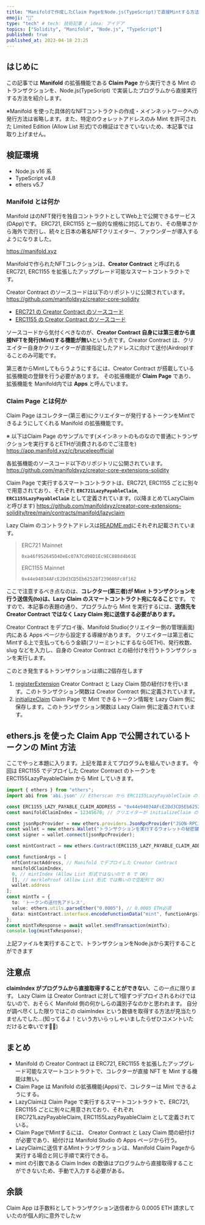 ```yaml
---
title: "Manifoldで作成したClaim PageをNode.js(TypeScript)で直接Mintする方法"
emoji: "🌱"
type: "tech" # tech: 技術記事 / idea: アイデア
topics: ["Solidity", "Manifold", "Node.js", "TypeScript"]
published: true
published_at: 2023-04-18 23:25
---
```


## はじめに
この記事では **Manifold** の拡張機能である **Claim Page** から実行できる Mint のトランザクションを、Node.js(TypeScript) で実装したプログラムから直接実行する方法を紹介します。

※Manifold を使った具体的なNFTコントラクトの作成・メインネットワークへの発行方法は省略します。また、特定のウォレットアドレスのみ Mint を許可された Limited Edition (Allow List 形式)での検証はできていないため、本記事では取り上げません。

## 検証環境
- Node.js v16 系
- TypeScript v4.8
- ethers v5.7

### Manifold とは何か
Manifold はのNFT発行を独自コントラクトとしてWeb上で公開できるサービス(DApp)です。
ERC721, ERC1155 と一般的な規格に対応しており、その簡単さから海外で流行し、続々と日本の著名NFTクリエイター、ファウンダーが導入するようになりました。

https://manifold.xyz

Manifoldで作られたNFTコレクションは、**Creator Contract** と呼ばれる ERC721, ERC1155 を拡張したアップグレード可能なスマートコントラクトです。

Creator Contract のソースコードは以下のリポジトリに公開されています。
https://github.com/manifoldxyz/creator-core-solidity

- [ERC721 の Creator Contract のソースコード](https://github.com/manifoldxyz/creator-core-solidity/blob/main/contracts/core/ERC721CreatorCore.sol)
- [ERC1155 の Creator Contract のソースコード](https://github.com/manifoldxyz/creator-core-solidity/blob/main/contracts/core/ERC1155CreatorCore.sol)

ソースコードから気付くべきなのが、**Creator Contract 自身には第三者から直接NFTを発行(Mint)する機能が無い**という点です。Creator Contract は、クリエイター自身かクリエイターが直接指定したアドレスに向けて送付(Airdrop)することのみ可能です。

第三者からMintしてもらうようにするには、Creator Contract が搭載している拡張機能の登録を行う必要があります。
その拡張機能が **Claim Page** であり、拡張機能を Manifold内では **Apps** と呼んでいます。

### Claim Page とは何か
Claim Page はコレクター(第三者)にクリエイターが発行するトークンをMintできるようにしてくれる Manifold の拡張機能です。

※ 以下はClaim Page のサンプルです(メインネットのものなので普通にトランザクションを実行するとETHが消費されるのでご注意を)
https://app.manifold.xyz/c/bruceleeofficial

各拡張機能のソースコード以下のリポジトリに公開されています。
https://github.com/manifoldxyz/creator-core-extensions-solidity

Claim Page で実行するスマートコントラクトは、ERC721, ERC1155 ごとに別々で用意されており、それぞれ **`ERC721LazyPayableClaim`**, **`ERC1155LazyPayableClaim`** として定義されています。(以降まとめてLazyClaimと呼びます)
https://github.com/manifoldxyz/creator-core-extensions-solidity/tree/main/contracts/manifold/lazyclaim

Lazy Claim のコントラクトアドレスは[README.md](https://github.com/manifoldxyz/creator-core-extensions-solidity#manifold-lazy-claim)にそれぞれ記載されています。
> ERC721 Mainnet
>```
>0xa46f952645D4DeEc07A7Cd98D1Ec9EC888d4b61E
>```
> ERC1155 Mainnet
>```
>0x44e94034AFcE2Dd3CD5Eb62528f239686Fc8f162
>```

ここで注意するべき点なのは、**コレクター(第三者)が Mint トランザクションを行う送信先(to)は、Lazy Claim のスマートコントラクト宛になること**です。
ですので、本記事の表題の通り、プログラムから Mint を実行するには、**送信先を Creator Contract ではなく Lazy Claim 宛に送信する必要があります。**


Creator Contract をデプロイ後、Manifold Studio(クリエイター側の管理画面)内にある Apps ページから設定する導線があります。
クリエイターは第三者にMintする上で支払ってもらう金額(フリーミントにするなら0ETH)、発行枚数、slug などを入力し、自身の Creator Contract との紐付けを行うトランザクションを実行します。

このとき発生するトランザクションは順に2個存在します

1. [registerExtension](https://docs.manifold.xyz/v/manifold-for-developers/smart-contracts/manifold-creator/prior-versions/2.0.x/extensions/extensions-functions#registerextension)
   Creator Contract と Lazy Claim 間の紐付けを行います。このトランザクション関数は Creator Contract 側に定義されています。
2. [initializeClaim](https://github.com/manifoldxyz/creator-core-extensions-solidity/blob/main/contracts/manifold/lazyclaim/IERC1155LazyPayableClaim.sol#L48)
   Claim Page で Mint できるトークン情報を Lazy Claim 側に保存します。このトランザクション関数は Lazy Claim 側に定義されています。

## ethers.js を使った Claim App で公開されているトークンの Mint 方法
ここでやっと本題に入ります。上記を踏まえてプログラムを組んでいきます。
今回は ERC1155 でデプロイした Creator Contract のトークンを ERC1155LazyPayableClaim から Mint していきます。

```typescript:index.ts
import { ethers } from "ethers";
import abi from 'abi.json' // Etherscan から ERC1155LazyPayableClaim の ABI をJSON 形式でエクスポートし、ローカルに保存しておく

const ERC1155_LAZY_PAYABLE_CLAIM_ADDRESS = "0x44e94034AFcE2Dd3CD5Eb62528f239686Fc8f162"; // ERC1155LazyPayableClaim のコントラクトアドレス
const manifoldClaimIndex = 12345678; // クリエイターが initializeClaim のトランザクションを実行したときの引数に設定されていた引数 (etherscan から辿って控えておく)

const jsonRpcProvider = new ethers.providers.JsonRpcProvider("JSON-RPCエンドポイントのURL(Infura, Alchemy などから発行しておく)");
const wallet = new ethers.Wallet("トランザクションを実行するウォレットの秘密鍵", jsonRpcProvider);
const signer = wallet.connect(jsonRpcProvider);

const mintContract = new ethers.Contract(ERC1155_LAZY_PAYABLE_CLAIM_ADDRESS, JSON.stringify(abi), signer);

const functionArgs = [
  nftContractAddress, // Manifold でデプロイした Creator Contract 
  manifoldClaimIndex, 
  0, // mintIndex (Allow List 形式ではないので 0 で OK)
  [], // merkleProof (Allow List 形式 では無いので空配列で OK)
  wallet.address
];
const mintTx = {
  to: 'トークンの送付先アドレス',
  value: ethers.utils.parseEther("0.0005"), // 0.0005 ETH必須
  data: mintContract.interface.encodeFunctionData("mint", functionArgs),
};
const mintTxResponse = await wallet.sendTransaction(mintTx);
console.log(mintTxResponse);
```

上記ファイルを実行することで、トランザクションをNode.jsから実行することができます

## 注意点
**claimIndex がプログラムから直接取得することができない**、この一点に限ります。
Lazy Claim は Creator Contract に対して1個ずつデプロイされるわけではないので、おそらく Manifold 側の何かしらの識別子なのかと思われます。
自分が調べ尽くした限りではこの claimIndex という数値を取得する方法が見当たりませんでした...(知ってるよ！という方いらっしゃいましたらぜひコメントいただけると幸いです🙇‍♂️)


## まとめ
- Manifold の Creator Contract は ERC721, ERC1155 を拡張したアップグレード可能なスマートコントラクトで、コレクターが直接 NFT を Mint する機能は無い。
- Claim Page は Manifold の拡張機能(Apps)で、コレクターは Mint できるようにする。
- LazyClaimは Claim Page で実行するスマートコントラクトで、ERC721, ERC1155 ごとに別々に用意されており、それぞれ ERC721LazyPayableClaim, ERC1155LazyPayableClaim として定義されている。
- Claim PageでMintするには、 Creator Contract と Lazy Claim 間の紐付けが必要であり、紐付けは Manifold Studio の Apps ページから行う。
- LazyClaimに送信するMintトランザクションは、Manifold Claim Pageから実行する場合と同じ手順で実行できる。
- mint の引数である Claim Index の数値はプログラムから直接取得することができないため、手動で入力する必要がある。

## 余談
Claim App は手数料としてトランザクション送信者から 0.0005 ETH 請求していたのが個人的に意外でしたｗ
